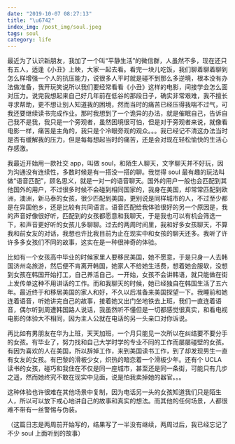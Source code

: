 ```yaml
---
date: "2019-10-07 08:27:13"
title: "\u6742"
index_img: /post_img/soul.jpeg
tags: soul
category: life
---
```


最近为了认识新朋友，我加了一个叫“平静生活”的微信群，人虽然不多，现在还只有五人，适逢《小丑》上映，大家一起去看。看完一块儿吃饭，我们聊着聊着聊到怎么样增强一个人的抗压能力，说很多人平时就是碰不到那么多逆境，根本没有办法做准备，我开玩笑说所以我们要经常看看《小丑》这样的电影，间接学会怎么面对压力。说完我想起来自己好几年前在低谷的那段日子，确实非常艰难，我不擅长寻求帮助，更不想让别人知道我的困境，然而当时的痛苦已经压得我喘不过气，可我还要继续读书完成作业。那时我想到了一个诡异的办法，就是催眠自己，告诉自己我不是我，我只是一个旁观者，虽然困境很可怕，但是对于旁观者来说，就像看电影一样，痛苦是主角的，我只是个冷眼旁观的观众。。。我已经记不清这办法当时是否有缓解我的压力，但是每每想起当时的痛苦，还是会对现在轻松愉快的生活心存感激。

我最近开始用一款社交 app，叫做 soul，和陌生人聊天，文字聊天并不好玩，因为沟通没有连续性，多数时候是有一搭没一搭的聊。我觉得 soul 最有趣的玩法叫做“语音匹配”，顾名思义，就是一对一的语音聊天。国外的用户一般也会匹配到其他国外的用户，不过很多时候不会碰到相同国家的，我身在美国，却常常匹配到欧洲，澳洲，新马泰的女孩，很少匹配到美国，更别说是同样城市的人，不过至少都是在异国他乡，还是比较有共同语言。语音匹配给我体验很好的另一个原因是，我的声音好像很好听，匹配到的女孩都愿意和我聊天，于是我也可以有机会筛选一下，和声音更好听的女孩儿多聊聊。过去的两周时间里，我和好多女孩聊天，不算我和前女友的对话，我想也许比我目前为止在现实中和女孩的聊天还多。我听了许许多多女孩们不同的故事，这实在是一种很神奇的体验。

比如有一个女孩高中毕业的时候家里人要移民美国，她不愿意，于是只身一人去韩国济州岛旅游，然后便不肯离开韩国，她家人不给她生活费，想着她会服软，没想到女孩在韩国开始打工，自己养活自己。一开始，女孩不会讲韩语，就只能做在街上发传单这种不用讲话的工作。而和我聊天的时候，她已经独自在韩国生活了五六年。最近终于和移居美国的家人和好，不久以后准备来美国探望一下。我睡前和她连着语音，听她讲完自己的故事，接着她又出门坐地铁去上班，我们一直连着语音，偶尔听到周遭韩国路人说话，我虽然听不懂但是一切都感觉很真实，和看电视电影的体验大不相同，因为主人公就在电话的另一头亲口对你诉说。

再比如有男朋友在华为上班，天天加班，一个月只能见一次所以在纠结要不要分手的女孩。有毕业了，努力找和自己大学时学的专业不同的工作而屡屡碰壁的女孩。有因为喜欢的人在美国，所以辞掉工作，来到美国读书工作，到了却发现男生一直有女友的女孩。有巴黎的滑板少女，炽热的暗恋着一个滑板少年。还有个 UCLA 读书的女孩，碰巧和我住在不仅是同一座城市，甚至还是同一条街，可能只有几步之遥，然而她终究不敢在现实中见面，说是怕我卖掉她的器官。。。

这种体验也许很难在其他场景中复制，因为电话另一头的女孩知道我们只是陌生人，所以可以放下戒心地讲自己的故事和真实的想法。而其他的任何场景，人都很难不带有一丝警惕与伪装。

（这篇日志是两周前开始写的，结果写了一半没有继续，两周过后，我已经忘记了不少 soul 上面听到的故事）
